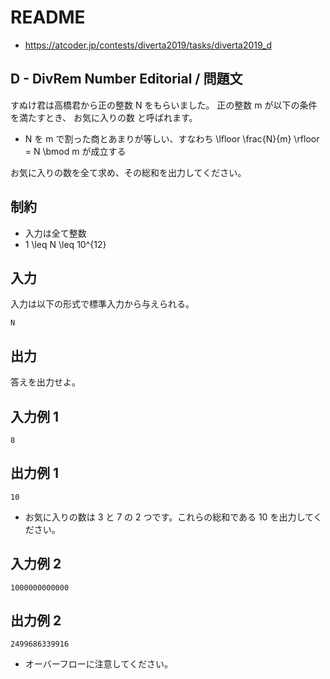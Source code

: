 # README
- <https://atcoder.jp/contests/diverta2019/tasks/diverta2019_d>
## D - DivRem Number Editorial / 問題文
すぬけ君は高橋君から正の整数 N をもらいました。
正の整数 m が以下の条件を満たすとき、 お気に入りの数 と呼ばれます。

* N を m で割った商とあまりが等しい、すなわち \lfloor \frac{N}{m} \rfloor = N \bmod m が成立する

お気に入りの数を全て求め、その総和を出力してください。
## 制約
* 入力は全て整数
* 1 \leq N \leq 10^{12}
## 入力
入力は以下の形式で標準入力から与えられる。

```
N
```
## 出力
答えを出力せよ。
## 入力例 1
```
8
```
## 出力例 1
```
10
```

* お気に入りの数は 3 と 7 の 2 つです。これらの総和である 10 を出力してください。
## 入力例 2
```
1000000000000
```
## 出力例 2
```
2499686339916
```

* オーバーフローに注意してください。

